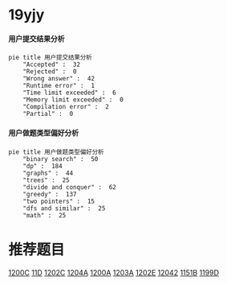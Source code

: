 # 19yjy

<!-- tabs:start -->



#### **用户提交结果分析**

```mermaid
pie title 用户提交结果分析
    "Accepted" :  32
    "Rejected" :  0
    "Wrong answer" :  42
    "Runtime error" :  1
    "Time limit exceeded" :  6
    "Memory limit exceeded" :  0
    "Compilation error" :  2
    "Partial" :  0
```

#### **用户做题类型偏好分析**

```mermaid
pie title 用户做题类型偏好分析
    "binary search" :  50
    "dp" :  184
    "graphs" :  44
    "trees" :  25
    "divide and conquer" :  62
    "greedy" :  137
    "two pointers" :  15
    "dfs and similar" :  25
    "math" :  25
```



<!-- tabs:end -->
# 推荐题目
[1200C](https://codeforces.com/contest/1200/problem/C)
[11D](https://codeforces.com/contest/11/problem/D)
[1202C](https://codeforces.com/contest/1202/problem/C)
[1204A](https://codeforces.com/contest/1204/problem/A)
[1200A](https://codeforces.com/contest/1200/problem/A)
[1203A](https://codeforces.com/contest/1203/problem/A)
[1202E](https://codeforces.com/contest/1202/problem/E)
[12042](https://codeforces.com/contest/1204/problem/2)
[1151B](https://codeforces.com/contest/1151/problem/B)
[1199D](https://codeforces.com/contest/1199/problem/D)
